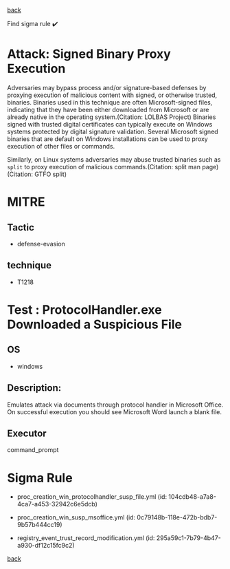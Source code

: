 
[back](../index.md)

Find sigma rule :heavy_check_mark: 

# Attack: Signed Binary Proxy Execution 

Adversaries may bypass process and/or signature-based defenses by proxying execution of malicious content with signed, or otherwise trusted, binaries. Binaries used in this technique are often Microsoft-signed files, indicating that they have been either downloaded from Microsoft or are already native in the operating system.(Citation: LOLBAS Project) Binaries signed with trusted digital certificates can typically execute on Windows systems protected by digital signature validation. Several Microsoft signed binaries that are default on Windows installations can be used to proxy execution of other files or commands.

Similarly, on Linux systems adversaries may abuse trusted binaries such as <code>split</code> to proxy execution of malicious commands.(Citation: split man page)(Citation: GTFO split)

# MITRE
## Tactic
  - defense-evasion


## technique
  - T1218


# Test : ProtocolHandler.exe Downloaded a Suspicious File
## OS
  - windows


## Description:
Emulates attack via documents through protocol handler in Microsoft Office.  On successful execution you should see Microsoft Word launch a blank file.


## Executor
command_prompt

# Sigma Rule
 - proc_creation_win_protocolhandler_susp_file.yml (id: 104cdb48-a7a8-4ca7-a453-32942c6e5dcb)

 - proc_creation_win_susp_msoffice.yml (id: 0c79148b-118e-472b-bdb7-9b57b444cc19)

 - registry_event_trust_record_modification.yml (id: 295a59c1-7b79-4b47-a930-df12c15fc9c2)



[back](../index.md)
